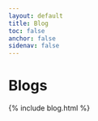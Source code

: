 ```yaml
---
layout: default
title: Blog
toc: false
anchor: false
sidenav: false
---
```

<h1>Blogs</h1>

{% include blog.html %}